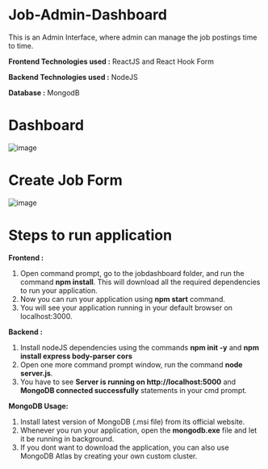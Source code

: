 # Job-Admin-Dashboard

This is an Admin Interface, where admin can manage the job postings time to time.

**Frontend Technologies used :** ReactJS and React Hook Form

**Backend Technologies used :** NodeJS 

**Database :** MongodB


# Dashboard 
![image](https://github.com/user-attachments/assets/d66b9d74-7ef5-4cc7-b002-bc1b70112555)


# Create Job Form
![image](https://github.com/user-attachments/assets/4ccb189a-7100-4af0-a79e-22a083460030)


# Steps to run application

**Frontend :** 
1) Open command prompt, go to the jobdashboard folder, and run the command **npm install**. This will download all the required dependencies to run your application.
2) Now you can run your application using **npm start** command.
3) You will see your application running in your default browser on localhost:3000.

**Backend :**
1) Install nodeJS dependencies using the commands **npm init -y** and **npm install express body-parser cors**
2) Open one more command prompt window, run the command **node server.js**.
3) You have to see **Server is running on http://localhost:5000** and **MongoDB connected successfully** statements in your cmd prompt.

**MongoDB Usage:**
1) Install latest version of MongoDB (.msi file) from its official website.
2) Whenever you run your application, open the **mongodb.exe** file and let it be running in background.
3) If you dont want to download the application, you can also use MongoDB Atlas by creating your own custom cluster.
 

